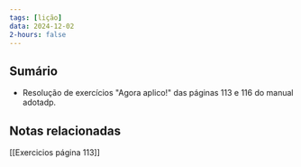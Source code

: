```yaml
---
tags: [lição]
data: 2024-12-02
2-hours: false
---
```


## Sumário
- Resolução de exercícios "Agora aplico!" das páginas 113 e 116 do manual adotadp.
## Notas relacionadas
[[Exercicios página 113]]

